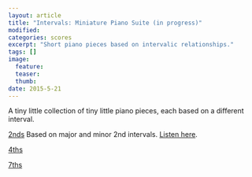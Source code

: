 ```yaml
---
layout: article
title: "Intervals: Miniature Piano Suite (in progress)"
modified:
categories: scores
excerpt: "Short piano pieces based on intervalic relationships."
tags: []
image:
  feature:
  teaser:
  thumb:
date: 2015-5-21
---
```

A tiny little collection of tiny little piano pieces, each based on a different interval.

[2nds](https://drive.google.com/file/d/0ByNSDE0eceDFakhPWkl4OUtrUVU/view?usp=sharing)
Based on major and minor 2nd intervals.  [Listen here](https://soundcloud.com/capybarrage-reilly/2nds-performed-by-melissa-lin).

[4ths](https://drive.google.com/file/d/0ByNSDE0eceDFTEhSWG13bDRpMTQ/view?usp=sharing)

[7ths](https://drive.google.com/file/d/0ByNSDE0eceDFVUgxdWF2bkhHRlE/view?usp=sharing)
